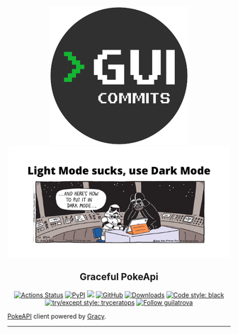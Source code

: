 <p align="center">
    <!-- 1. Update your logos, decide if you want light/dark variants -->
    <img src="./img/logo-dark.png#gh-dark-mode-only">
    <img src="./img/logo-light.png#gh-light-mode-only">
</p>

<!-- 2. Rename to your project -->
<h2 align="center">Graceful PokeApi</h2>

<!-- 3. Replace/Add with your own username/repo -->
<p align="center">
  <!-- CI --><a href="https://github.com/guilatrova/graceful_pokeapi/actions"><img alt="Actions Status" src="https://github.com/guilatrova/graceful_pokeapi/workflows/CI/badge.svg"></a>
  <!-- PyPI --><a href="https://pypi.org/project/graceful_pokeapi/"><img alt="PyPI" src="https://img.shields.io/pypi/v/graceful_pokeapi"/></a>
  <!-- Supported Python versions --><img src="https://badgen.net/pypi/python/graceful_pokeapi" />
  <!-- Alternative Python versioning: <img alt="python version" src="https://img.shields.io/badge/python-3.9%20%7C%203.10-blue"> -->
  <!-- LICENSE --><a href="https://github.com/guilatrova/graceful_pokeapi/blob/main/LICENSE"><img alt="GitHub" src="https://img.shields.io/github/license/guilatrova/graceful_pokeapi"/></a>
  <!-- PyPI downloads --><a href="https://pepy.tech/project/graceful_pokeapi/"><img alt="Downloads" src="https://static.pepy.tech/personalized-badge/graceful_pokeapi?period=total&units=international_system&left_color=grey&right_color=blue&left_text=%F0%9F%A6%96%20Downloads"/></a>
  <!-- Formatting --><a href="https://github.com/psf/black"><img alt="Code style: black" src="https://img.shields.io/badge/code%20style-black-000000.svg"/></a>
   <!-- Tryceratops --><a href="https://github.com/guilatrova/tryceratops"><img alt="try/except style: tryceratops" src="https://img.shields.io/badge/try%2Fexcept%20style-tryceratops%20%F0%9F%A6%96%E2%9C%A8-black" /></a>
  <!-- Follow handle --><a href="https://twitter.com/intent/user?screen_name=guilatrova"><img alt="Follow guilatrova" src="https://img.shields.io/twitter/follow/guilatrova?style=social"/></a>
</p>

<!-- 4. Give it a description -->
[PokeAPI](https://pokeapi.co/) client powered by [Gracy](https://github.com/guilatrova/gracy).

---

<!-- Add more content here -->
